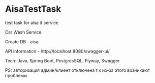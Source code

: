 # AisaTestTask
test task for aisa it service

Car Wash Service

Create DB - aisa

API information - http://localhost:8080/swagger-ui/

Tech: Java, Spring Boot, PostgresSQL, Flyway, Swagger

PS: авторизация админ/клиент отключена т.к из-за этого возникают проблемы 
